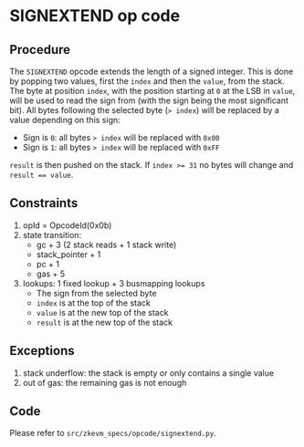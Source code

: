 # SIGNEXTEND op code

## Procedure

The `SIGNEXTEND` opcode extends the length of a signed integer. This is done by popping two values, first the `index` and then the `value`, from the stack. The byte at position `index`, with the position starting at `0` at the LSB in `value`, will be used to read the sign from (with the sign being the most significant bit). All bytes following the selected byte (`> index`) will be replaced by a value depending on this sign:
- Sign is `0`: all bytes `> index` will be replaced with `0x00`
- Sign is `1`: all bytes `> index` will be replaced with `0xFF`

`result` is then pushed on the stack. If `index >= 31` no bytes will change and `result == value`.

## Constraints

1. opId = OpcodeId(0x0b)
2. state transition:
    - gc + 3 (2 stack reads + 1 stack write)
    - stack_pointer + 1
    - pc + 1
    - gas + 5
3. lookups: 1 fixed lookup + 3 busmapping lookups
    - The sign from the selected byte
    - `index` is at the top of the stack
    - `value` is at the new top of the stack
    - `result` is at the new top of the stack

## Exceptions

1. stack underflow: the stack is empty or only contains a single value
2. out of gas: the remaining gas is not enough

## Code

Please refer to `src/zkevm_specs/opcode/signextend.py`.